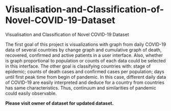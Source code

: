 # Visualisation-and-Classification-of-Novel-COVID-19-Dataset
Visualisation and Classification of Novel COVID-19 Dataset

The first goal of this project is visualizations with graph
from daily COVID-19 data of several countries by change
graph and cumulative graph of death, recovered, confirmed
and active patients in a user interface. Also, whether is graph
proportional to population or counts of each data could be
selected in this interface.
The other goal is classifying countries with: stage of epidemic;
counts of death cases and confirmed cases per population;
days until first peak time from begin of pandemic.
In this case, different daily data of COVID-19 are easily
interpreted and deduce for a country from countries has same
characteristics.
Thus, continuum and similarities of pandemic could easily
observable.

**Please visit owner of dataset for updated dataset.**
